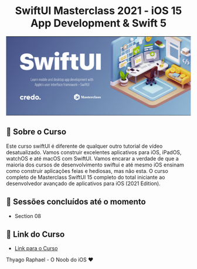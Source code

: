 <h1 align="center">
    SwiftUI Masterclass 2021 - iOS 15 App Development & Swift 5
</h1

<h1 align="center">
    <img alt="SwiftUI Masterclass 2021 - iOS 15 App Development & Swift 5" title="SwiftUI Masterclass 2021 - iOS 15 App Development & Swift 5" src="./images/image.png" /> 
</h1>

## 🔖  Sobre o Curso

Este curso swiftUI é diferente de qualquer outro tutorial de vídeo desatualizado. Vamos construir excelentes aplicativos para iOS, iPadOS, watchOS e até macOS com SwiftUI. Vamos encarar a verdade de que a maioria dos cursos de desenvolvimento swiftui e até mesmo iOS ensinam como construir aplicações feias e hediosas, mas não esta. O curso completo de Masterclass SwiftUI 15 completo do total iniciante ao desenvolvedor avançado de aplicativos para iOS (2021 Edition).
<br>

## 🚀  Sessões concluídos até o momento

- Section 08

## 🔖  Link do Curso

- [Link para o Curso](https://www.udemy.com/course/swiftui-masterclass-course-ios-development-with-swift/)

Thyago Raphael - O Noob do iOS  ♥
